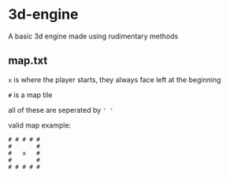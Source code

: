 # 3d-engine
A basic 3d engine made using rudimentary methods

## map.txt
`x` is where the player starts, they always face left at the beginning

`#` is a map tile

all of these are seperated by `' '`

valid map example:

```
# # # # #
#       #
#   x   #
#       #
# # # # #
```
